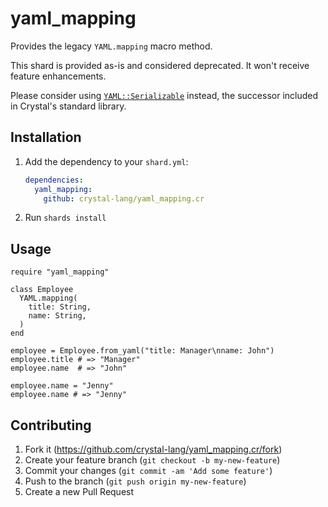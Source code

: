 # yaml_mapping

Provides the legacy `YAML.mapping` macro method.

This shard is provided as-is and considered deprecated. It won't receive feature enhancements.

Please consider using [`YAML::Serializable`](https://crystal-lang.org/api/latest/YAML/Serializable.html) instead, the successor included in Crystal's standard library.

## Installation

1. Add the dependency to your `shard.yml`:

   ```yaml
   dependencies:
     yaml_mapping:
       github: crystal-lang/yaml_mapping.cr
   ```

2. Run `shards install`

## Usage

```crystal
require "yaml_mapping"

class Employee
  YAML.mapping(
    title: String,
    name: String,
  )
end

employee = Employee.from_yaml("title: Manager\nname: John")
employee.title # => "Manager"
employee.name  # => "John"

employee.name = "Jenny"
employee.name # => "Jenny"
```

## Contributing

1. Fork it (<https://github.com/crystal-lang/yaml_mapping.cr/fork>)
2. Create your feature branch (`git checkout -b my-new-feature`)
3. Commit your changes (`git commit -am 'Add some feature'`)
4. Push to the branch (`git push origin my-new-feature`)
5. Create a new Pull Request
